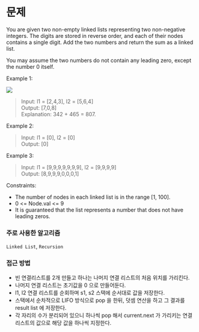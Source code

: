# 문제

You are given two non-empty linked lists representing two non-negative integers. The digits are stored in reverse order, and each of their nodes contains a single digit. Add the two numbers and return the sum as a linked list.

You may assume the two numbers do not contain any leading zero, except the number 0 itself.

Example 1:

![](https://velog.velcdn.com/images/qmflf556/post/1d23692b-4bbd-4838-b18c-40116104d257/image.png)

> Input: l1 = [2,4,3], l2 = [5,6,4]
> <br>Output: [7,0,8]
> <br>Explanation: 342 + 465 = 807.

Example 2:

> Input: l1 = [0], l2 = [0]
> <br>Output: [0]

Example 3:

> Input: l1 = [9,9,9,9,9,9,9], l2 = [9,9,9,9]
> <br>Output: [8,9,9,9,0,0,0,1]

Constraints:

- The number of nodes in each linked list is in the range [1, 100].
- 0 <= Node.val <= 9
- It is guaranteed that the list represents a number that does not have leading zeros.

### 주로 사용한 알고리즘

`Linked List`, `Recursion`

### 접근 방법

- 빈 연결리스트를 2개 만들고 하나는 나머지 연결 리스트의 처음 위치를 가리킨다.
- 나머지 연결 리스트는 초기값을 0 으로 만들어둔다.
- l1, l2 연결 리스트를 순회하며 s1, s2 스택에 순서대로 값을 저장한다.
- 스택에서 순차적으로 LIFO 방식으로 pop 을 한뒤, 덧셈 연산을 하고 그 결과를 result list 에 저장한다.
- 각 자리의 수가 분리되어 있으니 하나씩 pop 해서 current.next 가 가리키는 연결 리스트의 값으로 해당 값을 하나씩 지정한다.
